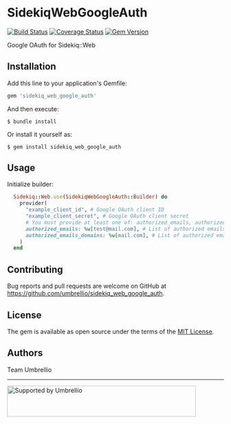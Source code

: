 # SidekiqWebGoogleAuth
[![Build Status](https://travis-ci.org/umbrellio/sidekiq_web_google_auth.svg?branch=master)](https://travis-ci.org/umbrellio/sidekiq_web_google_auth)
[![Coverage Status](https://coveralls.io/repos/github/umbrellio/sidekiq_web_google_auth/badge.svg?branch=master)](https://coveralls.io/github/umbrellio/sidekiq_web_google_auth?branch=master)
[![Gem Version](https://badge.fury.io/rb/sidekiq_web_google_auth.svg)](https://badge.fury.io/rb/sidekiq_web_google_auth)

Google OAuth for Sidekiq::Web

## Installation

Add this line to your application's Gemfile:

```ruby
gem 'sidekiq_web_google_auth'
```

And then execute:

    $ bundle install

Or install it yourself as:

    $ gem install sidekiq_web_google_auth

## Usage

Initialize builder:

```ruby
  Sidekiq::Web.use(SidekiqWebGoogleAuth::Builder) do 
    provider(
      "example_client_id", # Google OAuth client ID
      "example_client_secret", # Google OAuth client secret
      # You must provide at least one of: authorized_emails, authorized_email_domains
      authorized_emails: %w[test@mail.com], # List of authorized emails
      authorized_emails_domains: %w[mail.com], # List of authorized emails domains
    )
  end
```

## Contributing

Bug reports and pull requests are welcome on GitHub at https://github.com/umbrellio/sidekiq_web_google_auth.


## License

The gem is available as open source under the terms of the [MIT License](https://opensource.org/licenses/MIT).

## Authors

Team Umbrellio

---

<a href="https://github.com/umbrellio/">
<img style="float: left;" src="https://umbrellio.github.io/Umbrellio/supported_by_umbrellio.svg" alt="Supported by Umbrellio" width="439" height="72">
</a>
